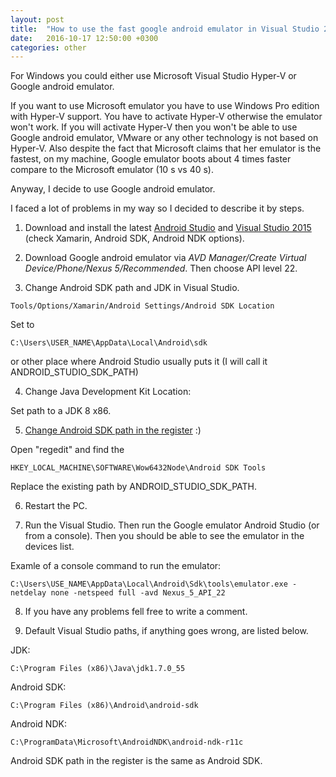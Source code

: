 ```yaml
---
layout: post
title:  "How to use the fast google android emulator in Visual Studio 2015"
date:   2016-10-17 12:50:00 +0300
categories: other
---
```


For Windows you could either use Microsoft Visual Studio Hyper-V or Google android emulator. 

If you want to use Microsoft emulator you have to use Windows Pro edition with Hyper-V support. You have to activate Hyper-V otherwise the emulator won't work. If you will activate Hyper-V then you won't be able to use Google android emulator, VMware or any other technology is not based on Hyper-V. Also despite the fact that Microsoft claims that her emulator is the fastest, on my machine,  Google emulator boots about 4 times faster compare to the Microsoft emulator (10 s vs 40 s).

Anyway, I decide to use Google android emulator.

I faced a lot of problems in my way so I decided to describe it by steps.

1) Download and install the latest [Android Studio](https://developer.android.com/studio/index.html) and [Visual Studio 2015](https://www.visualstudio.com/vs/) (check Xamarin, Android SDK, Android NDK options).

2) Download Google android emulator via *AVD Manager/Create Virtual Device/Phone/Nexus 5/Recommended*. Then choose API level 22.

3) Change Android SDK path and JDK in Visual Studio.

```Tools/Options/Xamarin/Android Settings/Android SDK Location```

Set to 

```
C:\Users\USER_NAME\AppData\Local\Android\sdk
```

or other place where Android Studio usually puts it (I will call it ANDROID_STUDIO_SDK_PATH)

4) Change Java Development Kit Location:

Set path to a JDK 8 x86.

5) [Change Android SDK path in the register](https://msdn.microsoft.com/en-us/library/mt228282.aspx#ADB) :)

Open "regedit" and find the 

```
HKEY_LOCAL_MACHINE\SOFTWARE\Wow6432Node\Android SDK Tools
```

Replace the existing path by ANDROID_STUDIO_SDK_PATH.

6) Restart the PC.

7) Run the Visual Studio. Then run the Google emulator Android Studio (or from a console). Then you should be able to see the emulator in the devices list.

Examle of a console command to run the emulator:

```
C:\Users\USE_NAME\AppData\Local\Android\Sdk\tools\emulator.exe -netdelay none -netspeed full -avd Nexus_5_API_22
```

8) If you have any problems fell free to write a comment.

9) Default Visual Studio paths, if anything goes wrong, are listed below. 

JDK:
```
C:\Program Files (x86)\Java\jdk1.7.0_55
```

Android SDK:
```
C:\Program Files (x86)\Android\android-sdk
```

Android NDK:
```
C:\ProgramData\Microsoft\AndroidNDK\android-ndk-r11c
```

Android SDK path in the register is the same as Android SDK.
